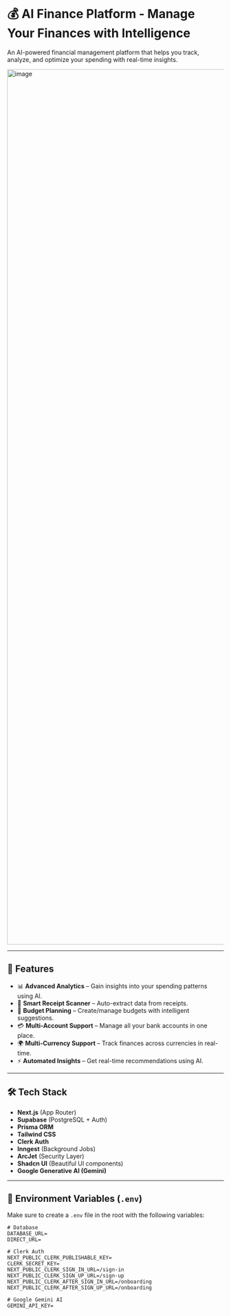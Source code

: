 # 💰 AI Finance Platform - Manage Your Finances with Intelligence

An AI-powered financial management platform that helps you track, analyze, and optimize your spending with real-time insights.

<img width="855" height="2038" alt="image" src="https://github.com/user-attachments/assets/c2661577-1bd7-4f40-8161-51257bb44428" />


---

## 🚀 Features

- 📊 **Advanced Analytics** – Gain insights into your spending patterns using AI.
- 🧾 **Smart Receipt Scanner** – Auto-extract data from receipts.
- 📅 **Budget Planning** – Create/manage budgets with intelligent suggestions.
- 💳 **Multi-Account Support** – Manage all your bank accounts in one place.
- 🌍 **Multi-Currency Support** – Track finances across currencies in real-time.
- ⚡ **Automated Insights** – Get real-time recommendations using AI.

---

## 🛠️ Tech Stack

- **Next.js** (App Router)
- **Supabase** (PostgreSQL + Auth)
- **Prisma ORM**
- **Tailwind CSS**
- **Clerk Auth**
- **Inngest** (Background Jobs)
- **ArcJet** (Security Layer)
- **Shadcn UI** (Beautiful UI components)
- **Google Generative AI (Gemini)**

---



## 🧪 Environment Variables (`.env`)

Make sure to create a `.env` file in the root with the following variables:

```env
# Database
DATABASE_URL=
DIRECT_URL=

# Clerk Auth
NEXT_PUBLIC_CLERK_PUBLISHABLE_KEY=
CLERK_SECRET_KEY=
NEXT_PUBLIC_CLERK_SIGN_IN_URL=/sign-in
NEXT_PUBLIC_CLERK_SIGN_UP_URL=/sign-up
NEXT_PUBLIC_CLERK_AFTER_SIGN_IN_URL=/onboarding
NEXT_PUBLIC_CLERK_AFTER_SIGN_UP_URL=/onboarding

# Google Gemini AI
GEMINI_API_KEY=
